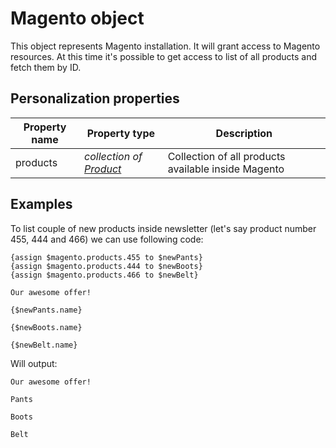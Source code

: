 # Magento object

This object represents Magento installation. It will grant access to Magento
resources. At this time it's possible to get access to list of all products and
fetch them by ID.


## Personalization properties

| Property name   | Property type                                                                               | Description                                         |
|-----------------|---------------------------------------------------------------------------------------------|-----------------------------------------------------|
| products        | _collection of [Product](copernica-docs:MarketingSuite/magento-integration/object/product)_ | Collection of all products available inside Magento |

## Examples

To list couple of new products inside newsletter (let's say product number 455,
444 and 466) we can use following code:

```
{assign $magento.products.455 to $newPants}
{assign $magento.products.444 to $newBoots}
{assign $magento.products.466 to $newBelt}

Our awesome offer!

{$newPants.name}

{$newBoots.name}

{$newBelt.name}
```

Will output:

``` 
Our awesome offer!

Pants

Boots

Belt

```
